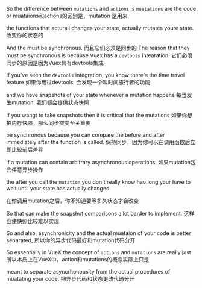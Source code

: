So the difference between `mutations` and `actions` is `muatations` are the code or
muataions和actions的区别是，mutation 是用来

the functions that acturall changes your state, actually mutates youre state.
改变你的状态的

And the must be synchronous.
而且它们必须是同步的
The reason that they must be synchronous is because Vuex has a `devtools` intearation.
它们必须同步的原因是因为Vuex具有devtools集成

If you've seen the `devtools` integration, you know there's the time travel feature 
如果你用过devtools, 会发现一个叫时间旅行者的功能

and we have snapshots of your state whenever a mutation happens
每当发生mutation, 我们都会提供状态快照

If you wangt to take snapshots then it is critical that the mutations
如果你想拍内存快照，那么同步突变至关重要

be synchronous because you can compare the before and after immediately after the function is called.
保持同步，因为你可以在调用函数后立即比较前后差异

if a mutation can contain arbitrary asynchronous operations,
如果mutation包含任意异步操作

the after you call the `mutation` you don't really know hao long your have to wait until your state has actually changed.

在你调用mutation之后，你不知道要等多久状态才会改变

So that can make the snapshot comparisons a lot barder to implement.
这样会使快照比较难以实现

So and also, asynchronicity and the actual muataion of your code is better separated,
所以你的异步代码最好和mutation代码分开

So essentially in VueX the concept of `actions` and `mutations` are really just
所以本质上在VueX中，action和mutations的概念实际上只是

meant to separate asyncrhonousity from the actual procedures of muatating your code.
把异步代码和状态更改代码分开